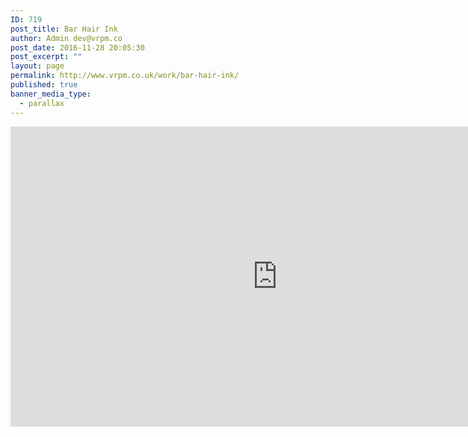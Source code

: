 ```yaml
---
ID: 719
post_title: Bar Hair Ink
author: Admin dev@vrpm.co
post_date: 2016-11-28 20:05:30
post_excerpt: ""
layout: page
permalink: http://www.vrpm.co.uk/work/bar-hair-ink/
published: true
banner_media_type:
  - parallax
---
```

<iframe src="https://my.matterport.com/show/?m=9UUrF2erx7q" width="853" height="480" frameborder="0" allowfullscreen="allowfullscreen"></iframe>